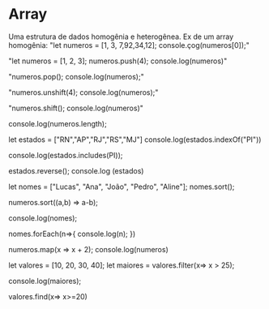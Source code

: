 # Array

Uma estrutura de dados homogênia e heterogênea.
Ex de um array homogênia:
"let numeros = [1, 3, 7,92,34,12];
console.çog(numeros[0]);"
<!-- Esse numero apois a tag "numeros" difene o que ele vai mostrar, como está estabelecido a tag "[0]", ele ira mostrar o numero 1. -->


"let numeros = [1, 2, 3];
numeros.push(4); 
console.log(numeros)"
<!-- Adicionar um novo elemento ao array, no final. -->
<!-- Esse comando vai adicionar os elementos dentro desse parêntese. -->

"numeros.pop();
console.log(numeros);"
<!-- Remover o ultimo elemento do array -->

"numeros.unshift(4);
console.log(numeros);"
<!-- Adiciona um elemento ao inicio o array -->


"numeros.shift();
console.log(numeros)"
<!-- Remove o primeiro elemento do array -->


console.log(numeros.length);
<!-- Retorna o tamanho do array (posições) -->


let estados = ["RN","AP","RJ","RS","MJ"]
console.log(estados.indexOf("PI"))
<!-- Retornar o indice do valor ou -1 se não for definida -->


console.log(estados.includes(PI));
<!-- Verifica se um valor existe no array (true/false) -->

estados.reverse();
console.log (estados)
<!-- Inverte as posições dos intens dentro do array -->


let nomes = ["Lucas", "Ana", "João", "Pedro", "Aline"];
nomes.sort();
<!-- para strings (palavras) -->
numeros.sort((a,b) => a-b);
<!-- para uso com numeros -->
console.log(nomes);
<!-- Ordenação do array -->


nomes.forEach(n=>{
    console.log(n);
})



numeros.map(x => x + 2);
console.log(numeros)
<!-- Mapeia e retorna um novo array com modificaçãoes ou copia -->


let valores = [10, 20, 30, 40];
let maiores = valores.filter(x=> x > 25);
<!-- filtrar e retornar valores acime de 25 -->
console.log(maiores);

valores.find(x=> x>=20)
<!-- Ele vai retornar o primeiro valor encontrado no array -->